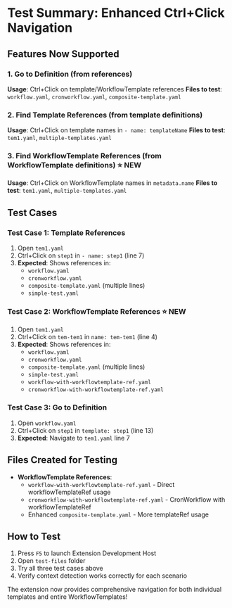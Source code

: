 # Test Summary: Enhanced Ctrl+Click Navigation

## Features Now Supported

### 1. Go to Definition (from references)
**Usage**: Ctrl+Click on template/WorkflowTemplate references
**Files to test**: `workflow.yaml`, `cronworkflow.yaml`, `composite-template.yaml`

### 2. Find Template References (from template definitions)
**Usage**: Ctrl+Click on template names in `- name: templateName`
**Files to test**: `tem1.yaml`, `multiple-templates.yaml`

### 3. Find WorkflowTemplate References (from WorkflowTemplate definitions) ⭐ **NEW**
**Usage**: Ctrl+Click on WorkflowTemplate names in `metadata.name`
**Files to test**: `tem1.yaml`, `multiple-templates.yaml`

## Test Cases

### Test Case 1: Template References
1. Open `tem1.yaml`
2. Ctrl+Click on `step1` in `- name: step1` (line 7)
3. **Expected**: Shows references in:
   - `workflow.yaml`
   - `cronworkflow.yaml`
   - `composite-template.yaml` (multiple lines)
   - `simple-test.yaml`

### Test Case 2: WorkflowTemplate References ⭐ **NEW**
1. Open `tem1.yaml`
2. Ctrl+Click on `tem-tem1` in `name: tem-tem1` (line 4)
3. **Expected**: Shows references in:
   - `workflow.yaml`
   - `cronworkflow.yaml`
   - `composite-template.yaml` (multiple lines)
   - `simple-test.yaml`
   - `workflow-with-workflowtemplate-ref.yaml`
   - `cronworkflow-with-workflowtemplate-ref.yaml`

### Test Case 3: Go to Definition
1. Open `workflow.yaml`
2. Ctrl+Click on `step1` in `template: step1` (line 13)
3. **Expected**: Navigate to `tem1.yaml` line 7

## Files Created for Testing

- **WorkflowTemplate References**:
  - `workflow-with-workflowtemplate-ref.yaml` - Direct workflowTemplateRef usage
  - `cronworkflow-with-workflowtemplate-ref.yaml` - CronWorkflow with workflowTemplateRef
  - Enhanced `composite-template.yaml` - More templateRef usage

## How to Test

1. Press `F5` to launch Extension Development Host
2. Open `test-files` folder
3. Try all three test cases above
4. Verify context detection works correctly for each scenario

The extension now provides comprehensive navigation for both individual templates and entire WorkflowTemplates!
